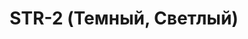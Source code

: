 ﻿---
title: "STR-2 (Темный, Светлый)"
type: "metal"
price: "15600"
price_door: "14100"
price_complect: "14800"
size: "2050мм*860мм, 2050мм*960мм"
picture: door3.jpg
description: "Цвет внешней отделки Титан (Антик букле), Внутренняя отделка фрезерованная МДФ панель, стекло Сатинат, Цвет Беленый дуб/ Орех Бренди, рисунок Савой, Толщина дверного  полотна 90 мм, NANO-утепление полотна минеральная плита ISOVER + ПЕНОПЛАСТ , контуров уплотнения 3, 3 петли на подшипнике, Наличник Металлический, Основной замок Гардиан 3211, Накладка на верхний замок С автоматическими шторками, Дополнительный замок Гардиан 3001, Цилиндр APECS ключ-вертушка, Броненакладка на цилиндр Врезная, Задвижка «Ночной сторож», Глазок, Ручка РОССО – 713 серебро, Эксцентрик"
---
